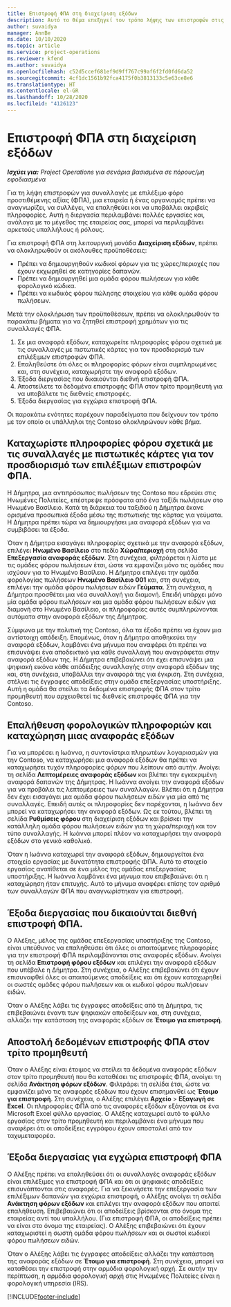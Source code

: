 ```yaml
---
title: Επιστροφή ΦΠΑ στη διαχείριση εξόδων
description: Αυτό το θέμα επεξηγεί τον τρόπο λήψης των επιστροφών στις συναλλαγές με επιλέξιμο φόρο προστιθέμενης αξίας (ΦΠΑ).
author: suvaidya
manager: AnnBe
ms.date: 10/10/2020
ms.topic: article
ms.service: project-operations
ms.reviewer: kfend
ms.author: suvaidya
ms.openlocfilehash: c52d5ccef681ef9d9ff767c99af6f2fd0fd6da52
ms.sourcegitcommit: 4cf1dc1561b92fca4175f0b3813133c5e63ce8e6
ms.translationtype: HT
ms.contentlocale: el-GR
ms.lasthandoff: 10/28/2020
ms.locfileid: "4126123"
---
```

# <a name="vat-recovery-in-expense-management"></a>Επιστροφή ΦΠΑ στη διαχείριση εξόδων

_**Ισχύει για:** Project Operations για σενάρια βασισμένα σε πόρους/μη εφοδιασμένα_

Για τη λήψη επιστροφών για συναλλαγές με επιλέξιμο φόρο προστιθέμενης αξίας (ΦΠΑ), μια εταιρεία ή ένας οργανισμός πρέπει να αναγνωρίζει, να συλλέγει, να επαληθεύει και να υποβάλλει ακριβείς πληροφορίες. Αυτή η διεργασία περιλαμβάνει πολλές εργασίες και, ανάλογα με το μέγεθος της εταιρείας σας, μπορεί να περιλαμβάνει αρκετούς υπαλλήλους ή ρόλους.

Για επιστροφή ΦΠΑ στη λειτουργική μονάδα **Διαχείριση εξόδων**, πρέπει να ολοκληρωθούν οι ακόλουθες προϋποθέσεις:

- Πρέπει να δημιουργηθούν κωδικοί φόρων για τις χώρες/περιοχές που έχουν εκχωρηθεί σε κατηγορίες δαπανών.
- Πρέπει να δημιουργηθεί μια ομάδα φόρου πωλήσεων για κάθε φορολογικό κώδικα.
- Πρέπει να κωδικός φόρου πώλησης στοιχείου για κάθε ομάδα φόρου πωλήσεων.

Μετά την ολοκλήρωση των προϋποθέσεων, πρέπει να ολοκληρωθούν τα παρακάτω βήματα για να ζητηθεί επιστροφή χρημάτων για τις συναλλαγές ΦΠΑ.

1. Σε μια αναφορά εξόδων, καταχωρείτε πληροφορίες φόρου σχετικά με τις συναλλαγές με πιστωτικές κάρτες για τον προσδιορισμό των επιλέξιμων επιστροφών ΦΠΑ.
2. Επαληθεύστε ότι όλες οι πληροφορίες φόρων είναι συμπληρωμένες και, στη συνέχεια, καταχωρήστε την αναφορά εξόδων.
3. Έξοδα διεργασίας που δικαιούνται διεθνή επιστροφή ΦΠΑ.
4. Αποστείλετε τα δεδομένα επιστροφής ΦΠΑ στον τρίτο προμηθευτή για να υποβάλετε τις διεθνείς επιστροφές.
5. Έξοδα διεργασίας για εγχώρια επιστροφή ΦΠΑ.

Οι παρακάτω ενότητες παρέχουν παραδείγματα που δείχνουν τον τρόπο με τον οποίο οι υπάλληλοι της Contoso ολοκληρώνουν κάθε βήμα.

## <a name="enter-tax-information-about-credit-card-transactions-to-identify-eligible-vat-refunds"></a>Καταχωρίστε πληροφορίες φόρου σχετικά με τις συναλλαγές με πιστωτικές κάρτες για τον προσδιορισμό των επιλέξιμων επιστροφών ΦΠΑ.

Η Δήμητρα, μια αντιπρόσωπος πωλήσεων της Contoso που εδρεύει στις Ηνωμένες Πολιτείες, επέστρεψε πρόσφατα από ένα ταξίδι πωλήσεων στο Ηνωμένο Βασίλειο. Κατά τη διάρκεια του ταξιδιού η Δήμητρα έκανε ορισμένα προσωπικά έξοδα μέσω της πιστωτικής της κάρτας για γεύματα. Η Δήμητρα πρέπει τώρα να δημιουργήσει μια αναφορά εξόδων για να συμβιβάσει τα έξοδα.

Όταν η Δήμητρα εισαγάγει πληροφορίες σχετικά με την αναφορά εξόδων, επιλέγει **Ηνωμένο Βασίλειο** στο πεδίο **Χώρα/περιοχή** στη σελίδα **Επεξεργασία αναφοράς εξόδων**. Στη συνέχεια, φιλτράρεται η λίστα με τις ομάδες φόρου πωλήσεων έτσι, ώστε να εμφανίζει μόνο τις ομάδες που ισχύουν για το Ηνωμένο Βασίλειο. Η Δήμητρα επιλέγει την ομάδα φορολογίας πωλήσεων **Ηνωμένο Βασίλειο 001** και, στη συνέχεια, επιλέγει την ομάδα φόρου πωλήσεων ειδών **Γεύματα**. Στη συνέχεια, η Δήμητρα προσθέτει μια νέα συναλλαγή για διαμονή. Επειδή υπάρχει μόνο μία ομάδα φόρου πωλήσεων και μια ομάδα φόρου πωλήσεων ειδών για διαμονή στο Ηνωμένο Βασίλειο, οι πληροφορίες αυτές συμπληρώνονται αυτόματα στην αναφορά εξόδων της Δήμητρας.

Σύμφωνα με την πολιτική της Contoso, όλα τα έξοδα πρέπει να έχουν μια αντίστοιχη απόδειξη. Επομένως, όταν η Δήμητρα αποθηκεύει την αναφορά εξόδων, λαμβάνει ένα μήνυμα που αναφέρει ότι πρέπει να επισυνάψει ένα αποδεικτικό για κάθε συναλλαγή που αναγράφεται στην αναφορά εξόδων της. Η Δήμητρα επιβεβαιώνει ότι έχει επισυνάψει μια ψηφιακή εικόνα κάθε απόδειξης συναλλαγής στην αναφορά εξόδων της και, στη συνέχεια, υποβάλλει την αναφορά της για έγκριση. Στη συνέχεια, στέλνει τις έγγραφες αποδείξεις στην ομάδα επεξεργασίας υποστήριξης. Αυτή η ομάδα θα στείλει τα δεδομένα επιστροφής ΦΠΑ στον τρίτο προμηθευτή που αρχειοθετεί τις διεθνείς επιστροφές ΦΠΑ για την Contoso.

## <a name="verify-tax-information-and-post-an-expense-report"></a>Επαλήθευση φορολογικών πληροφοριών και καταχώρηση μιας αναφοράς εξόδων

Για να μπορέσει η Ιωάννα, η συντονίστρια πληρωτέων λογαριασμών για την Contoso, να καταχωρήσει μια αναφορά εξόδων θα πρέπει να καταχωρήσει τυχόν πληροφορίες φόρων που λείπουν από αυτήν. Ανοίγει τη σελίδα **Λεπτομέρειες αναφοράς εξόδων** και βλέπει την εγκεκριμένη αναφορά δαπανών της Δήμητρας. Η Ιωάννα ανοίγει την αναφορά εξόδων για να προβάλει τις λεπτομέρειες των συναλλαγών. Βλέπει ότι η Δήμητρα δεν έχει εισαγάγει μια ομάδα φόρου πωλήσεων ειδών για μία από τις συναλλαγές. Επειδή αυτές οι πληροφορίες δεν παρέχονται, η Ιωάννα δεν μπορεί να καταχωρήσει την αναφορά εξόδων. Ως εκ τούτου, βλέπει τη σελίδα **Ρυθμίσεις φόρου** στη διαχείριση εξόδων και βρίσκει την κατάλληλη ομάδα φόρου πωλήσεων ειδών για τη χώρα/περιοχή και τον τύπο συναλλαγής. Η Ιωάννα μπορεί πλέον να καταχωρήσει την αναφορά εξόδων στο γενικό καθολικό.

Όταν η Ιωάννα καταχωρεί την αναφορά εξόδων, δημιουργείται ένα στοιχείο εργασίας με δυνατότητα επιστροφής ΦΠΑ. Αυτό το στοιχείο εργασίας ανατίθεται σε ένα μέλος της ομάδας επεξεργασίας υποστήριξης. Η Ιωάννα λαμβάνει ένα μήνυμα που επιβεβαιώνει ότι η καταχώρηση ήταν επιτυχής. Αυτό το μήνυμα αναφέρει επίσης τον αριθμό των συναλλαγών ΦΠΑ που αναγνωρίστηκαν για επιστροφή.

## <a name="process-expenses-that-are-eligible-for-international-vat-recovery"></a>Έξοδα διεργασίας που δικαιούνται διεθνή επιστροφή ΦΠΑ.

Ο Αλέξης, μέλος της ομάδας επεξεργασίας υποστήριξης της Contoso, είναι υπεύθυνος να επαληθεύσει ότι όλες οι απαιτούμενες πληροφορίες για την επιστροφή ΦΠΑ περιλαμβάνονται στις αναφορές εξόδων. Ανοίγει τη σελίδα **Επιστροφή φόρου εξόδων** και επιλέγει την αναφορά εξόδων που υπέβαλε η Δήμητρα. Στη συνέχεια, ο Αλέξης επιβεβαιώνει ότι έχουν επισυναφθεί όλες οι απαιτούμενες αποδείξεις και ότι έχουν καταχωρηθεί οι σωστές ομάδες φόρου πωλήσεων και οι κωδικοί φόρου πωλήσεων ειδών.

Όταν ο Αλέξης λάβει τις έγγραφες αποδείξεις από τη Δήμητρα, τις επιβεβαιώνει έναντι των ψηφιακών αποδείξεων και, στη συνέχεια, αλλάζει την κατάσταση της αναφοράς εξόδων σε **Έτοιμο για επιστροφή**.

## <a name="send-vat-recovery-data-to-the-third-party-vendor"></a>Αποστολή δεδομένων επιστροφής ΦΠΑ στον τρίτο προμηθευτή

Όταν ο Αλέξης είναι έτοιμος να στείλει τα δεδομένα αναφοράς εξόδων στον τρίτο προμηθευτή που θα καταθέσει τις επιστροφές ΦΠΑ, ανοίγει τη σελίδα **Ανάκτηση φόρων εξόδων**. Φιλτράρει τη σελίδα έτσι, ώστε να εμφανίζει μόνο τις αναφορές εξόδων που έχουν επισημανθεί ως **Έτοιμο για επιστροφή**. Στη συνέχεια, ο Αλέξης επιλέγει **Αρχείο** &gt; **Εξαγωγή σε Excel**. Οι πληροφορίες ΦΠΑ από τις αναφορές εξόδων εξάγονται σε ένα Microsoft Excel φύλλο εργασίας. Ο Αλέξης καταχωρεί αυτό το φύλλο εργασίας στον τρίτο προμηθευτή και περιλαμβάνει ένα μήνυμα που αναφέρει ότι οι αποδείξεις εγγράφου έχουν αποσταλεί από τον ταχυμεταφορέα.

## <a name="process-expenses-for-domestic-vat-recovery"></a>Έξοδα διεργασίας για εγχώρια επιστροφή ΦΠΑ

Ο Αλέξης πρέπει να επαληθεύσει ότι οι συναλλαγές αναφοράς εξόδων είναι επιλέξιμες για επιστροφή ΦΠΑ και ότι οι ψηφιακές αποδείξεις επισυνάπτονται στις αναφορές. Για να ξεκινήσετε την επεξεργασία των επιλέξιμων δαπανών για εγχώρια επιστροφή, ο Αλέξης ανοίγει τη σελίδα **Ανάκτηση φόρων εξόδων** και επιλέγει την αναφορά εξόδων που απαιτεί επαλήθευση. Επιβεβαιώνει ότι οι αποδείξεις βρίσκονται στο όνομα της εταιρείας αντί του υπαλλήλου. (Για επιστροφή ΦΠΑ, οι αποδείξεις πρέπει να είναι στο όνομα της εταιρείας). Ο Αλέξης επιβεβαιώνει ότι έχουν καταχωριστεί η σωστή ομάδα φόρου πωλήσεων και οι σωστοί κωδικοί φόρου πωλήσεων ειδών.

Όταν ο Αλέξης λάβει τις έγγραφες αποδείξεις αλλάζει την κατάσταση της αναφοράς εξόδων σε **Έτοιμο για επιστροφή**. Στη συνέχεια, μπορεί να καταθέσει την επιστροφή στην αρμόδια φορολογική αρχή. Σε αυτήν την περίπτωση, η αρμόδια φορολογική αρχή στις Ηνωμένες Πολιτείες είναι η φορολογική υπηρεσία (IRS).


[!INCLUDE[footer-include](../includes/footer-banner.md)]